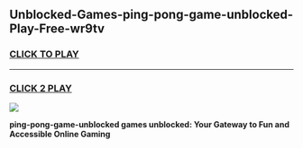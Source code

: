 
## Unblocked-Games-ping-pong-game-unblocked-Play-Free-wr9tv
<h3>
<a href="https://premium76.site?title=ping-pong-game-unblocked&ref=19M">CLICK TO PLAY</a></h3>
<hr>

<h3>
<a href="https://premium76.site?title=ping-pong-game-unblocked&ref=19M">CLICK 2 PLAY</a>
  
</h3>

<a href="https://premium76.site?title=ping-pong-game-unblocked&ref=19M"><img src="https://clearcache.store/games.png"></a>


**ping-pong-game-unblocked games unblocked: Your Gateway to Fun and Accessible Online Gaming**

